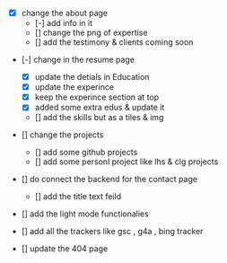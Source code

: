 - [X] change the about page
    - [-] add info in it
    - [] change the png of expertise
    - [] add the testimony & clients coming soon
 
- [-] change in the resume page
  - [x] update the detials in Education
  - [x] update the experince
  - [x] keep the experince section at top
  - [x] added some extra edus & update it
  - [] add the skills but as a tiles & img

- [] change the projects
  - [] add some github projects
  - [] add some personl project like lhs & clg projects

- [] do connect the backend for the contact page
  - [] add the title text feild

- [] add the light mode functionalies 
- [] add all the trackers like gsc , g4a , bing tracker
- [] update the 404 page 